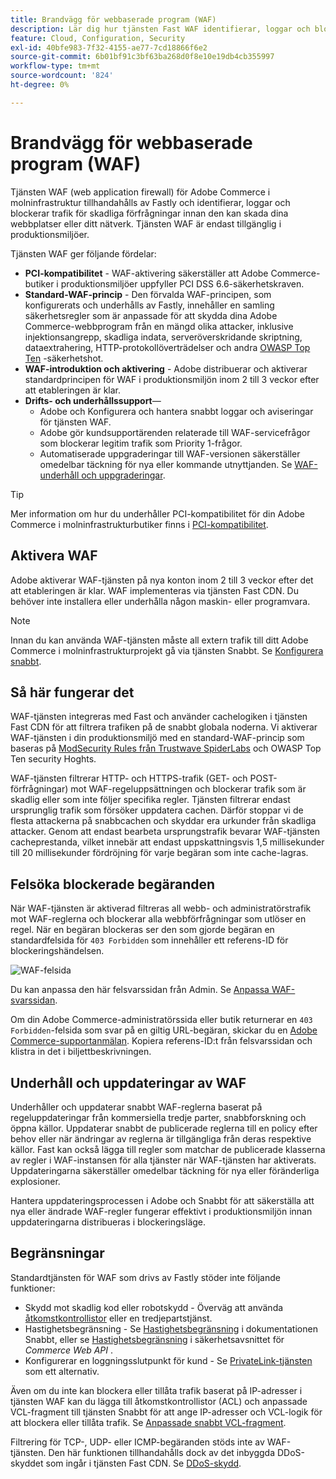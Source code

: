 ```yaml
---
title: Brandvägg för webbaserade program (WAF)
description: Lär dig hur tjänsten Fast WAF identifierar, loggar och blockerar trafik för skadliga förfrågningar innan den kan skada Adobe Commerce nätverk eller webbplatser.
feature: Cloud, Configuration, Security
exl-id: 40bfe983-7f32-4155-ae77-7cd18866f6e2
source-git-commit: 6b01bf91c3bf63ba268d0f8e10e19db4cb355997
workflow-type: tm+mt
source-wordcount: '824'
ht-degree: 0%

---
```


# Brandvägg för webbaserade program (WAF)

Tjänsten WAF (web application firewall) för Adobe Commerce i molninfrastruktur tillhandahålls av Fastly och identifierar, loggar och blockerar trafik för skadliga förfrågningar innan den kan skada dina webbplatser eller ditt nätverk. Tjänsten WAF är endast tillgänglig i produktionsmiljöer.

Tjänsten WAF ger följande fördelar:

- **PCI-kompatibilitet** - WAF-aktivering säkerställer att Adobe Commerce-butiker i produktionsmiljöer uppfyller PCI DSS 6.6-säkerhetskraven.
- **Standard-WAF-princip** - Den förvalda WAF-principen, som konfigurerats och underhålls av Fastly, innehåller en samling säkerhetsregler som är anpassade för att skydda dina Adobe Commerce-webbprogram från en mängd olika attacker, inklusive injektionsangrepp, skadliga indata, serveröverskridande skriptning, dataextrahering, HTTP-protokollöverträdelser och andra [OWASP Top Ten](https://owasp.org/www-project-top-ten/) -säkerhetshot.
- **WAF-introduktion och aktivering** - Adobe distribuerar och aktiverar standardprincipen för WAF i produktionsmiljön inom 2 till 3 veckor efter att etableringen är klar.
- **Drifts- och underhållssupport**—
   - Adobe och Konfigurera och hantera snabbt loggar och aviseringar för tjänsten WAF.
   - Adobe gör kundsupportärenden relaterade till WAF-servicefrågor som blockerar legitim trafik som Priority 1-frågor.
   - Automatiserade uppgraderingar till WAF-versionen säkerställer omedelbar täckning för nya eller kommande utnyttjanden. Se [WAF-underhåll och uppgraderingar](#waf-maintenance-and-updates).

>[!TIP]
>
>Mer information om hur du underhåller PCI-kompatibilitet för din Adobe Commerce i molninfrastrukturbutiker finns i [PCI-kompatibilitet](https://business.adobe.com/products/magento/pci-compliance.html).

## Aktivera WAF

Adobe aktiverar WAF-tjänsten på nya konton inom 2 till 3 veckor efter det att etableringen är klar. WAF implementeras via tjänsten Fast CDN. Du behöver inte installera eller underhålla någon maskin- eller programvara.

>[!NOTE]
>
>Innan du kan använda WAF-tjänsten måste all extern trafik till ditt Adobe Commerce i molninfrastrukturprojekt gå via tjänsten Snabbt. Se [Konfigurera snabbt](fastly-configuration.md).

## Så här fungerar det

WAF-tjänsten integreras med Fast och använder cachelogiken i tjänsten Fast CDN för att filtrera trafiken på de snabbt globala noderna. Vi aktiverar WAF-tjänsten i din produktionsmiljö med en standard-WAF-princip som baseras på [ModSecurity Rules från Trustwave SpiderLabs](https://github.com/owasp-modsecurity/ModSecurity) och OWASP Top Ten security Hoghts.

WAF-tjänsten filtrerar HTTP- och HTTPS-trafik (GET- och POST-förfrågningar) mot WAF-regeluppsättningen och blockerar trafik som är skadlig eller som inte följer specifika regler. Tjänsten filtrerar endast ursprunglig trafik som försöker uppdatera cachen. Därför stoppar vi de flesta attackerna på snabbcachen och skyddar era urkunder från skadliga attacker. Genom att endast bearbeta ursprungstrafik bevarar WAF-tjänsten cacheprestanda, vilket innebär att endast uppskattningsvis 1,5 millisekunder till 20 millisekunder fördröjning för varje begäran som inte cache-lagras.

## Felsöka blockerade begäranden

När WAF-tjänsten är aktiverad filtreras all webb- och administratörstrafik mot WAF-reglerna och blockerar alla webbförfrågningar som utlöser en regel. När en begäran blockeras ser den som gjorde begäran en standardfelsida för `403 Forbidden` som innehåller ett referens-ID för blockeringshändelsen.

![WAF-felsida](../../assets/cdn/fastly-waf-403-error.png)

Du kan anpassa den här felsvarssidan från Admin. Se [Anpassa WAF-svarssidan](fastly-custom-response.md#customize-the-waf-error-page).

Om din Adobe Commerce-administratörssida eller butik returnerar en `403 Forbidden`-felsida som svar på en giltig URL-begäran, skickar du en [Adobe Commerce-supportanmälan](https://experienceleague.adobe.com/docs/commerce-knowledge-base/kb/help-center-guide/magento-help-center-user-guide.html#submit-ticket). Kopiera referens-ID:t från felsvarssidan och klistra in det i biljettbeskrivningen.

## Underhåll och uppdateringar av WAF

Underhåller och uppdaterar snabbt WAF-reglerna baserat på regeluppdateringar från kommersiella tredje parter, snabbforskning och öppna källor. Uppdaterar snabbt de publicerade reglerna till en policy efter behov eller när ändringar av reglerna är tillgängliga från deras respektive källor. Fast kan också lägga till regler som matchar de publicerade klasserna av regler i WAF-instansen för alla tjänster när WAF-tjänsten har aktiverats. Uppdateringarna säkerställer omedelbar täckning för nya eller föränderliga explosioner.

Hantera uppdateringsprocessen i Adobe och Snabbt för att säkerställa att nya eller ändrade WAF-regler fungerar effektivt i produktionsmiljön innan uppdateringarna distribueras i blockeringsläge.

## Begränsningar

Standardtjänsten för WAF som drivs av Fastly stöder inte följande funktioner:

- Skydd mot skadlig kod eller robotskydd - Överväg att använda [åtkomstkontrollistor](./fastly-vcl-allowlist.md) eller en tredjepartstjänst.
- Hastighetsbegränsning - Se [Hastighetsbegränsning](https://github.com/fastly/fastly-magento2/blob/master/Documentation/Guides/RATE-LIMITING.md) i dokumentationen Snabbt, eller se [Hastighetsbegränsning](https://developer.adobe.com/commerce/webapi/get-started/rate-limiting/) i säkerhetsavsnittet för _Commerce Web API_ .
- Konfigurerar en loggningsslutpunkt för kund - Se [PrivateLink-tjänsten](../development/privatelink-service.md) som ett alternativ.

Även om du inte kan blockera eller tillåta trafik baserat på IP-adresser i tjänsten WAF kan du lägga till åtkomstkontrollistor (ACL) och anpassade VCL-fragment till tjänsten Snabbt för att ange IP-adresser och VCL-logik för att blockera eller tillåta trafik. Se [Anpassade snabbt VCL-fragment](fastly-vcl-custom-snippets.md).

Filtrering för TCP-, UDP- eller ICMP-begäranden stöds inte av WAF-tjänsten. Den här funktionen tillhandahålls dock av det inbyggda DDoS-skyddet som ingår i tjänsten Fast CDN. Se [DDoS-skydd](fastly.md#ddos-protection).
